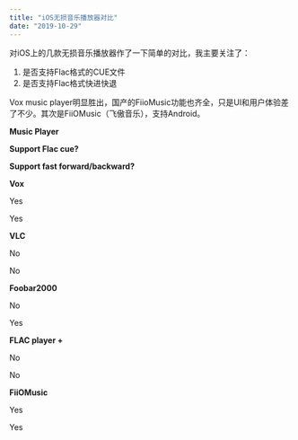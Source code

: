 ```yaml
---
title: "iOS无损音乐播放器对比"
date: "2019-10-29"
---
```


对iOS上的几款无损音乐播放器作了一下简单的对比，我主要关注了：

1. 是否支持Flac格式的CUE文件
2. 是否支持Flac格式快进快退

Vox music player明显胜出，国产的FiioMusic功能也齐全，只是UI和用户体验差了不少。其次是FiiOMusic（飞傲音乐），支持Android。

**Music Player**

**Support Flac cue?**

**Support fast forward/backward?**

**Vox**

Yes

Yes

**VLC**

No

No

**Foobar2000**

No

Yes

**FLAC player +**

No

No

**FiiOMusic**

Yes

Yes
